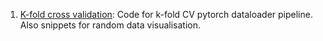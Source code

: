 1. [K-fold cross validation](200~kfold_multiple_folders.ipynb):
Code for k-fold CV pytorch dataloader pipeline. Also snippets for random data visualisation.
